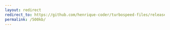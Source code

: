 ```yaml
---
layout: redirect
redirect_to: https://github.com/henrique-coder/turbospeed-files/releases/download/turbospeed-files/turbospeed-file-500kb.bin
permalink: /500kb/
---
```

